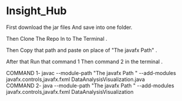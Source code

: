 # Insight_Hub

First download the jar files And save into one folder.

Then Clone The Repo In to The Terminal .

Then Copy that path and paste on place of "The javafx Path" .

After that Run that command 1 Then command 2 in the terminal .

COMMAND 1-   javac --module-path "The javafx Path " --add-modules javafx.controls,javafx.fxml DataAnalysisVisualization.java  
COMMAND 2-   java --module-path "The javafx Path " --add-modules javafx.controls,javafx.fxml DataAnalysisVisualization  
